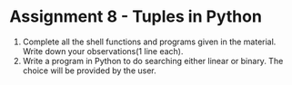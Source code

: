 # Assignment 8 - Tuples in Python
1. Complete all the shell functions and programs given in the material. Write down your observations(1 line each).
2. Write a program in Python to do searching either linear or binary. The choice will be provided by the user.
